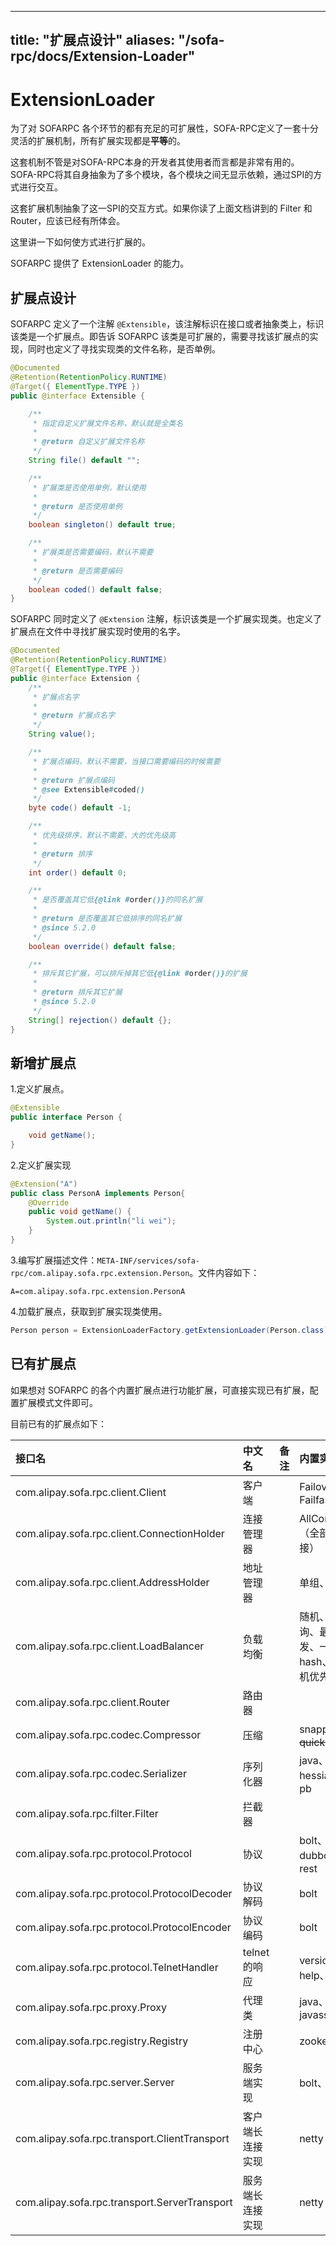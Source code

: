 
---
title: "扩展点设计"
aliases: "/sofa-rpc/docs/Extension-Loader"
---


# ExtensionLoader

为了对 SOFARPC 各个环节的都有充足的可扩展性，SOFA-RPC定义了一套十分灵活的扩展机制，所有扩展实现都是**平等**的。

这套机制不管是对SOFA-RPC本身的开发者其使用者而言都是非常有用的。SOFA-RPC将其自身抽象为了多个模块，各个模块之间无显示依赖，通过SPI的方式进行交互。

这套扩展机制抽象了这一SPI的交互方式。如果你读了上面文档讲到的 Filter 和 Router，应该已经有所体会。

这里讲一下如何使方式进行扩展的。

SOFARPC 提供了 ExtensionLoader 的能力。


## 扩展点设计

SOFARPC 定义了一个注解 `@Extensible`，该注解标识在接口或者抽象类上，标识该类是一个扩展点。即告诉 SOFARPC 该类是可扩展的，需要寻找该扩展点的实现，同时也定义了寻找实现类的文件名称，是否单例。

```java
@Documented
@Retention(RetentionPolicy.RUNTIME)
@Target({ ElementType.TYPE })
public @interface Extensible {

    /**
     * 指定自定义扩展文件名称，默认就是全类名
     *
     * @return 自定义扩展文件名称
     */
    String file() default "";

    /**
     * 扩展类是否使用单例，默认使用
     *
     * @return 是否使用单例
     */
    boolean singleton() default true;

    /**
     * 扩展类是否需要编码，默认不需要
     *
     * @return 是否需要编码
     */
    boolean coded() default false;
}
```

SOFARPC 同时定义了 `@Extension` 注解，标识该类是一个扩展实现类。也定义了扩展点在文件中寻找扩展实现时使用的名字。

```java
@Documented
@Retention(RetentionPolicy.RUNTIME)
@Target({ ElementType.TYPE })
public @interface Extension {
    /**
     * 扩展点名字
     *
     * @return 扩展点名字
     */
    String value();

    /**
     * 扩展点编码，默认不需要，当接口需要编码的时候需要
     *
     * @return 扩展点编码
     * @see Extensible#coded()
     */
    byte code() default -1;

    /**
     * 优先级排序，默认不需要，大的优先级高
     *
     * @return 排序
     */
    int order() default 0;

    /**
     * 是否覆盖其它低{@link #order()}的同名扩展
     *
     * @return 是否覆盖其它低排序的同名扩展
     * @since 5.2.0
     */
    boolean override() default false;

    /**
     * 排斥其它扩展，可以排斥掉其它低{@link #order()}的扩展
     *
     * @return 排斥其它扩展
     * @since 5.2.0
     */
    String[] rejection() default {};
}
```

## 新增扩展点

1.定义扩展点。

```java
@Extensible
public interface Person {

    void getName();
}
```

2.定义扩展实现

```java
@Extension("A")
public class PersonA implements Person{
    @Override
    public void getName() {
        System.out.println("li wei");
    }
}
```

3.编写扩展描述文件：`META-INF/services/sofa-rpc/com.alipay.sofa.rpc.extension.Person`。文件内容如下：

```plain
A=com.alipay.sofa.rpc.extension.PersonA
```

4.加载扩展点，获取到扩展实现类使用。

```java
Person person = ExtensionLoaderFactory.getExtensionLoader(Person.class).getExtension("A");
```

## 已有扩展点

如果想对 SOFARPC 的各个内置扩展点进行功能扩展，可直接实现已有扩展，配置扩展模式文件即可。

目前已有的扩展点如下：

接口名|中文名|备注|内置实现
:---------------------------------|:-------|:-----------------------|:-----
com.alipay.sofa.rpc.client.Client              |客户端    | |Failover、Failfast
com.alipay.sofa.rpc.client.ConnectionHolder    |连接管理器 | |AllConnect（全部连接）
com.alipay.sofa.rpc.client.AddressHolder       |地址管理器 | |单组、多组
com.alipay.sofa.rpc.client.LoadBalancer        |负载均衡   | |随机、轮询、最少并发、一致性hash、本机优先
com.alipay.sofa.rpc.client.Router              |路由器    | |
com.alipay.sofa.rpc.codec.Compressor           |压缩      | |snappy、~~quicklz~~
com.alipay.sofa.rpc.codec.Serializer           |序列化器  | |java、hessian、pb
com.alipay.sofa.rpc.filter.Filter              |拦截器    | |
com.alipay.sofa.rpc.protocol.Protocol          |协议      | |bolt、dubbo、rest
com.alipay.sofa.rpc.protocol.ProtocolDecoder   |协议解码   | |bolt
com.alipay.sofa.rpc.protocol.ProtocolEncoder   |协议编码   | |bolt
com.alipay.sofa.rpc.protocol.TelnetHandler     |telnet的响应| |version、help、ls
com.alipay.sofa.rpc.proxy.Proxy                |代理类    | |java、javassist
com.alipay.sofa.rpc.registry.Registry          |注册中心    | |zookeeper
com.alipay.sofa.rpc.server.Server              |服务端实现 | | bolt、rest
com.alipay.sofa.rpc.transport.ClientTransport  |客户端长连接实现| |netty
com.alipay.sofa.rpc.transport.ServerTransport  |服务端长连接实现| |netty
